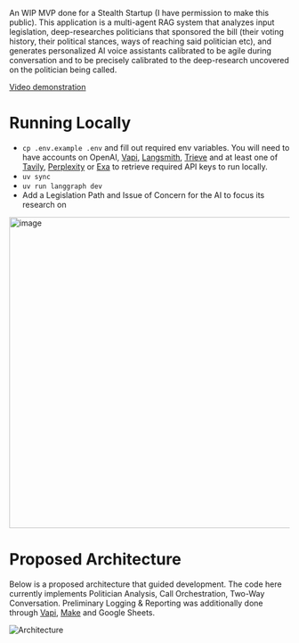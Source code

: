 An WIP MVP done for a Stealth Startup (I have permission to make this public). This application is a multi-agent RAG system that analyzes input legislation, deep-researches politicians that sponsored the bill (their voting history, their political stances, ways of reaching said politician etc), and generates personalized AI voice assistants calibrated to be agile during conversation and to be precisely calibrated to the deep-research uncovered on the politician being called.


[Video demonstration](https://youtu.be/wNLGqJwOW9A?si=jb5RM8aOvsNTelhA)

# Running Locally

- `cp .env.example .env` and fill out required env variables. You will need to have accounts on OpenAI, [Vapi](https://vapi.ai/), [Langsmith](https://www.langchain.com/langsmith), [Trieve](https://trieve.ai/) and at least one of [Tavily](https://tavily.com/), [Perplexity](https://www.perplexity.ai/) or [Exa](https://exa.ai/) to retrieve required API keys to run locally.
- `uv sync`
- `uv run langgraph dev`
- Add a Legislation Path and Issue of Concern for the AI to focus its research on

<img width="558" alt="image" src="https://github.com/user-attachments/assets/63eaa741-1ada-4620-aac4-edf3ed46d897" />


# Proposed Architecture

Below is a proposed architecture that guided development. The code here currently implements Politician Analysis, Call Orchestration, Two-Way Conversation. Preliminary Logging & Reporting was additionally done through [Vapi](https://vapi.ai/), [Make](https://www.make.com/en) and Google Sheets.

![Architecture](https://github.com/Frikster/Pressure.AI/blob/main/architecture.png)

